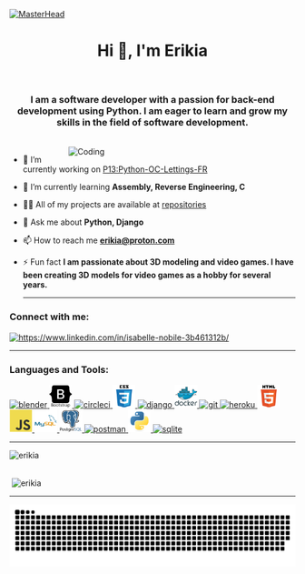 [![MasterHead](https://static.wixstatic.com/media/50b598_ccbf96ba258d446296e88bc4d573f14a~mv2.gif)](https://erikia.io)

<h1 align="center">Hi 👋, I'm Erikia</h1>
<br>
<h3 align="center">I am a software developer with a passion for back-end development using Python. I am eager to learn and grow my skills in the field of software development.</h3>
<br>

<img align="right" alt="Coding" width="400" src="https://mir-s3-cdn-cf.behance.net/project_modules/disp/601014116770475.6068beff4640a.gif">



- 🔭 I’m currently working on [P13:Python-OC-Lettings-FR](https://github.com/erikia/Python-OC-Lettings-FR)

- 🌱 I’m currently learning **Assembly, Reverse Engineering, C**

- 👨‍💻 All of my projects are available at [repositories](https://github.com/erikia?tab=repositories)

- 💬 Ask me about **Python, Django**

- 📫 How to reach me **erikia@proton.com**

- ⚡ Fun fact **I am passionate about 3D modeling and video games. I have been creating 3D models for video games as a hobby for several years.**
<br><hr> 


<h3 align="left">Connect with me:</h3>
<p align="left">
<a href="https://linkedin.com/in/https://www.linkedin.com/in/isabelle-nobile-3b461312b/" target="blank"><img align="center" src="https://raw.githubusercontent.com/rahuldkjain/github-profile-readme-generator/master/src/images/icons/Social/linked-in-alt.svg" alt="https://www.linkedin.com/in/isabelle-nobile-3b461312b/" height="30" width="40" /></a>
</p>

<hr> 

<h3 align="left">Languages and Tools:</h3>
<p align="left"> <a href="https://www.blender.org/" target="_blank" rel="noreferrer"> <img src="https://download.blender.org/branding/community/blender_community_badge_white.svg" alt="blender" width="40" height="40"/> </a> <a href="https://getbootstrap.com" target="_blank" rel="noreferrer"> <img src="https://raw.githubusercontent.com/devicons/devicon/master/icons/bootstrap/bootstrap-plain-wordmark.svg" alt="bootstrap" width="40" height="40"/> </a> <a href="https://circleci.com" target="_blank" rel="noreferrer"> <img src="https://www.vectorlogo.zone/logos/circleci/circleci-icon.svg" alt="circleci" width="40" height="40"/> </a> <a href="https://www.w3schools.com/css/" target="_blank" rel="noreferrer"> <img src="https://raw.githubusercontent.com/devicons/devicon/master/icons/css3/css3-original-wordmark.svg" alt="css3" width="40" height="40"/> </a> <a href="https://www.djangoproject.com/" target="_blank" rel="noreferrer"> <img src="https://cdn.worldvectorlogo.com/logos/django.svg" alt="django" width="40" height="40"/> </a> <a href="https://www.docker.com/" target="_blank" rel="noreferrer"> <img src="https://raw.githubusercontent.com/devicons/devicon/master/icons/docker/docker-original-wordmark.svg" alt="docker" width="40" height="40"/> </a> <a href="https://git-scm.com/" target="_blank" rel="noreferrer"> <img src="https://www.vectorlogo.zone/logos/git-scm/git-scm-icon.svg" alt="git" width="40" height="40"/> </a> <a href="https://heroku.com" target="_blank" rel="noreferrer"> <img src="https://www.vectorlogo.zone/logos/heroku/heroku-icon.svg" alt="heroku" width="40" height="40"/> </a> <a href="https://www.w3.org/html/" target="_blank" rel="noreferrer"> <img src="https://raw.githubusercontent.com/devicons/devicon/master/icons/html5/html5-original-wordmark.svg" alt="html5" width="40" height="40"/> </a> <a href="https://developer.mozilla.org/en-US/docs/Web/JavaScript" target="_blank" rel="noreferrer"> <img src="https://raw.githubusercontent.com/devicons/devicon/master/icons/javascript/javascript-original.svg" alt="javascript" width="40" height="40"/> </a> <a href="https://www.mysql.com/" target="_blank" rel="noreferrer"> <img src="https://raw.githubusercontent.com/devicons/devicon/master/icons/mysql/mysql-original-wordmark.svg" alt="mysql" width="40" height="40"/> </a> <a href="https://www.postgresql.org" target="_blank" rel="noreferrer"> <img src="https://raw.githubusercontent.com/devicons/devicon/master/icons/postgresql/postgresql-original-wordmark.svg" alt="postgresql" width="40" height="40"/> </a> <a href="https://postman.com" target="_blank" rel="noreferrer"> <img src="https://www.vectorlogo.zone/logos/getpostman/getpostman-icon.svg" alt="postman" width="40" height="40"/> </a> <a href="https://www.python.org" target="_blank" rel="noreferrer"> <img src="https://raw.githubusercontent.com/devicons/devicon/master/icons/python/python-original.svg" alt="python" width="40" height="40"/> </a> <a href="https://www.sqlite.org/" target="_blank" rel="noreferrer"> <img src="https://www.vectorlogo.zone/logos/sqlite/sqlite-icon.svg" alt="sqlite" width="40" height="40"/> </a> </p>

<hr> 

<p><img align="left" src="https://github-readme-stats.vercel.app/api/top-langs?username=erikia&show_icons=true&locale=en&layout=compact" alt="erikia" /></p>

<br><br>
<p>&nbsp;<img align="center" src="https://github-readme-stats.vercel.app/api?username=erikia&show_icons=true&locale=en" alt="erikia" /></p>
<hr> 

![Snake animation](https://github.com/erikia/erikia/blob/output/github-contribution-grid-snake.svg)
